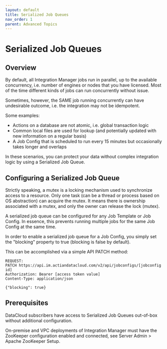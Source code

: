 ```yaml
---
layout: default
title: Serialized Job Queues
nav_order: 1
parent: Advanced Topics
---
```

# Serialized Job Queues

## Overview

By default, all Integration Manager jobs run in parallel, up to the available concurrency, i.e. number of engines or nodes that you have licensed. Most of the time different kinds of jobs can run concurrently without issue.

Sometimes, however, the SAME job running concurrently can have undesirable outcome, i.e. the integration may not be idempotent.

Some examples:
* Actions on a database are not atomic, i.e. global transaction logic
* Common local files are used for lookup (and potentially updated with new information on a regular basis)
* A Job Config that is scheduled to run every 15 minutes but occasionally takes longer and overlaps

In these scenarios, you can protect your data without complex integration logic by using a Serialized Job Queue.

## Configuring a Serialized Job Queue

Strictly speaking, a mutex is a locking mechanism used to synchronize access to a resource. Only one task (can be a thread or process based on OS abstraction) can acquire the mutex. It means there is ownership associated with a mutex, and only the owner can release the lock (mutex). 

A serialized job queue can be configured for any Job Template or Job Config. In essence, this prevents running multiple jobs for the same Job Config at the same time.

In order to enable a serialized job queue for a Job Config, you simply set the "blocking" property to true (blocking is false by default).

This can be accomplished via a simple API PATCH method:

```
REQUEST:
PATCH https://api.im.actiandatacloud.com/v2/api/jobconfigs/[jobconfig id]
Authorization: Bearer [access token value]
Content-Type: application/json

{"blocking": true}
```

## Prerequisites

DataCloud subscribers have access to Serialized Job Queues out-of-box without additional configuration.

On-premise and VPC deployments of Integration Manager must have the ZooKeeper configuration enabled and connected, see Server Admin > Apache ZooKeeper Setup.